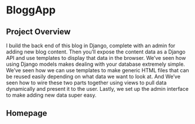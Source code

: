 # BloggApp

## Project Overview
I build the back end of this blog in Django, complete with an admin for adding new blog content. 
Then you’ll expose the content data as a Django API and use templates to display that data in the browser. 
We’ve seen how using Django models makes dealing with your database extremely simple.
We’ve seen how we can use templates to make generic HTML files that can be reused easily depending on what data we want to look at.
And We’ve seen how to wire these two parts together using views to pull data dynamically and present it to the user.
Lastly, we set up the admin interface to make adding new data super easy.

## Homepage
